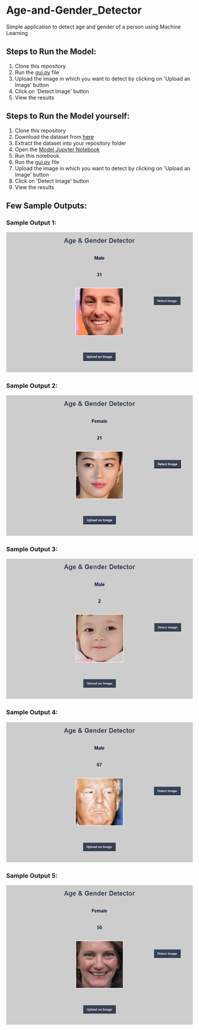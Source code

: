 # Age-and-Gender_Detector
Simple application to detect age and gender of a person using Machine Learning

## Steps to Run the Model:
1. Clone this repository
2. Run the [gui.py](https://github.com/natarajaiml/NullClass-Assignment-Project/blob/main/Age%20And%20Gender%20Detector/gui.py) file
3. Upload the image in which you want to detect by clicking on 'Upload an Image' button
4. Click on 'Detect Image' button
5. View the results

## Steps to Run the Model yourself:
1. Clone this repository
2. Download the dataset from [here](https://www.kaggle.com/datasets/jangedoo/utkface-new)
3. Extract the dataset into your repository folder
4. Open the [Model Jupyter Notebook](https://github.com/natarajaiml/NullClass-Assignment-Project/blob/main/Age%20And%20Gender%20Detector/Model.ipynb)
5. Run this notebook.
6. Run the [gui.py](https://github.com/natarajaiml/NullClass-Assignment-Project/blob/main/Age%20And%20Gender%20Detector/gui.p) file
7. Upload the image in which you want to detect by clicking on 'Upload an Image' button
8. Click on 'Detect Image' button
9. View the results

## Few Sample Outputs:
### Sample Output 1:
![Sample Output 1](https://github.com/Haidram/Age-and-Gender_Detector/blob/main/Sample_Output1.PNG)
### Sample Output 2:
![Sample Output 2](https://github.com/Haidram/Age-and-Gender_Detector/blob/main/Sample_Output2.PNG)
### Sample Output 3:
![Sample Output 3](https://github.com/Haidram/Age-and-Gender_Detector/blob/main/Sample_Output3.PNG)
### Sample Output 4:
![Sample Output 4](https://github.com/Haidram/Age-and-Gender_Detector/blob/main/Sample_Output4.PNG)
### Sample Output 5:
![Sample Output 5](https://github.com/Haidram/Age-and-Gender_Detector/blob/main/Sample_Output5.PNG)
